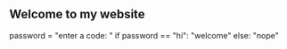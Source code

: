 ## Welcome to my website
password = "enter a code: "
if password == "hi":
  "welcome"
else:
  "nope"
